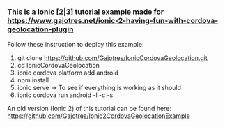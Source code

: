 ### This is a Ionic [2|3] tutorial example made for https://www.gajotres.net/ionic-2-having-fun-with-cordova-geolocation-plugin

Follow these instruction to deploy this example:

1. git clone https://github.com/Gajotres/IonicCordovaGeolocation.git
2. cd IonicCordovaGeolocation
3. ionic cordova platform add android
4. npm install
5. ionic serve -> To see if everything is working as it should
6. ionic cordova run android -l -c -s

An old version (Ionic 2) of this tutorial can be found here: https://github.com/Gajotres/Ionic2CordovaGeolocationExample
